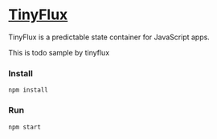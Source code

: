 # [TinyFlux](https://github.com/fishedee/TinyFlux)
TinyFlux is a predictable state container for JavaScript apps. 

This is todo sample by tinyflux

### Install

```
npm install
```

### Run

```
npm start
```

